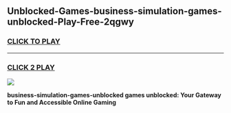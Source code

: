 
## Unblocked-Games-business-simulation-games-unblocked-Play-Free-2qgwy
<h3>
<a href="https://premium76.site?title=business-simulation-games-unblocked&ref=20A">CLICK TO PLAY</a></h3>
<hr>

<h3>
<a href="https://premium76.site?title=business-simulation-games-unblocked&ref=20A">CLICK 2 PLAY</a>
  
</h3>

<a href="https://premium76.site?title=business-simulation-games-unblocked&ref=20A"><img src="https://clearcache.store/games.png"></a>


**business-simulation-games-unblocked games unblocked: Your Gateway to Fun and Accessible Online Gaming**
